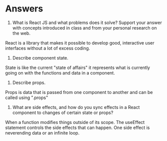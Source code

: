 # Answers

1. What is React JS and what problems does it solve? Support your answer with concepts introduced in class and from your personal research on the web.

React is a library that makes it possible to develop good, interactive user interfaces without a lot of excess coding.

1. Describe component state.

State is like the current "state of affairs" it represents what is currently going on with the functions and data in a component.

1. Describe props.

Props is data that is passed from one component to another and can be called using ".props"

1. What are side effects, and how do you sync effects in a React component to changes of certain state or props?

When a function modifies things outside of its scope.  The useEffect statement controls the side effects that can happen. One side effect is neverending data or an infinite loop.


